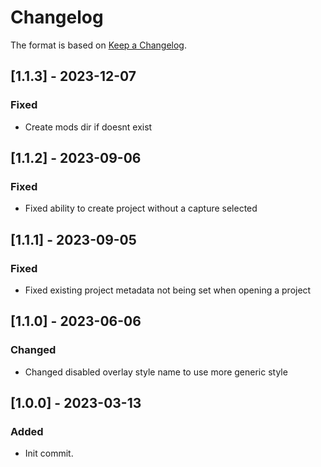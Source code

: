 # Changelog

The format is based on [Keep a Changelog](https://keepachangelog.com/en/1.0.0/).

## [1.1.3] - 2023-12-07
### Fixed
- Create mods dir if doesnt exist

## [1.1.2] - 2023-09-06
### Fixed
- Fixed ability to create project without a capture selected

## [1.1.1] - 2023-09-05
### Fixed
- Fixed existing project metadata not being set when opening a project

## [1.1.0] - 2023-06-06
### Changed
- Changed disabled overlay style name to use more generic style

## [1.0.0] - 2023-03-13
### Added
- Init commit.
